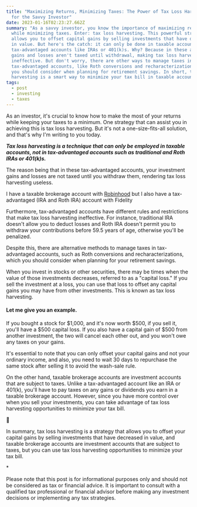 ```yaml
---
title: "Maximizing Returns, Minimizing Taxes: The Power of Tax Loss Harvesting
  for the Savvy Investor"
date: 2023-01-16T02:23:27.662Z
summary: "As a savvy investor, you know the importance of maximizing returns
  while minimizing taxes. Enter: tax loss harvesting. This powerful strategy
  allows you to offset capital gains by selling investments that have decreased
  in value. But here's the catch: it can only be done in taxable accounts, not
  tax-advantaged accounts like IRAs or 401(k)s. Why? Because in these accounts,
  gains and losses aren't taxed until withdrawal, making tax loss harvesting
  ineffective. But don't worry, there are other ways to manage taxes in
  tax-advantaged accounts, like Roth conversions and recharacterizations, that
  you should consider when planning for retirement savings. In short, tax loss
  harvesting is a smart way to minimize your tax bill in taxable accounts."
tags:
  - post
  - investing
  - taxes
---
```

As an investor, it's crucial to know how to make the most of your returns while keeping your taxes to a minimum. One strategy that can assist you in achieving this is tax loss harvesting. But it's not a one-size-fits-all solution, and that's why I'm writing to you today.

***Tax loss harvesting is a technique that can only be employed in taxable accounts, not in tax-advantaged accounts such as traditional and Roth IRAs or 401(k)s.*** 

The reason being that in these tax-advantaged accounts, your investment gains and losses are not taxed until you withdraw them, rendering tax loss harvesting useless.

I have a taxable brokerage account with [Robinhood](https://join.robinhood.com/bradlea13) but I also have a tax-advantaged (IRA and Roth IRA) account with Fidelity

Furthermore, tax-advantaged accounts have different rules and restrictions that make tax loss harvesting ineffective. For instance, traditional IRA doesn't allow you to deduct losses and Roth IRA doesn't permit you to withdraw your contributions before 59.5 years of age, otherwise you'll be penalized.

Despite this, there are alternative methods to manage taxes in tax-advantaged accounts, such as Roth conversions and recharacterizations, which you should consider when planning for your retirement savings.

When you invest in stocks or other securities, there may be times when the value of those investments decreases, referred to as a "capital loss." If you sell the investment at a loss, you can use that loss to offset any capital gains you may have from other investments. This is known as tax loss harvesting.

#### Let me give you an example.

If you bought a stock for $1,000, and it's now worth $500, if you sell it, you'll have a $500 capital loss. If you also have a capital gain of $500 from another investment, the two will cancel each other out, and you won't owe any taxes on your gains.

It's essential to note that you can only offset your capital gains and not your ordinary income, and also, you need to wait 30 days to repurchase the same stock after selling it to avoid the wash-sale rule.

On the other hand, taxable brokerage accounts are investment accounts that are subject to taxes. Unlike a tax-advantaged account like an IRA or 401(k), you'll have to pay taxes on any gains or dividends you earn in a taxable brokerage account. However, since you have more control over when you sell your investments, you can take advantage of tax loss harvesting opportunities to minimize your tax bill.

🧾

In summary, tax loss harvesting is a strategy that allows you to offset your capital gains by selling investments that have decreased in value, and taxable brokerage accounts are investment accounts that are subject to taxes, but you can use tax loss harvesting opportunities to minimize your tax bill.

\*

Please note that this post is for informational purposes only and should not be considered as tax or financial advice. It is important to consult with a qualified tax professional or financial advisor before making any investment decisions or implementing any tax strategies.